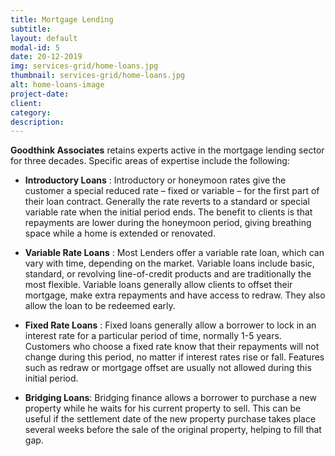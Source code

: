 ```yaml
---
title: Mortgage Lending
subtitle:
layout: default
modal-id: 5
date: 20-12-2019
img: services-grid/home-loans.jpg
thumbnail: services-grid/home-loans.jpg
alt: home-loans-image
project-date:
client:
category:
description: 
---
```

**Goodthink Associates** retains experts active in the mortgage lending sector for three decades. Specific areas of expertise include the following:

-   **Introductory Loans** : Introductory or honeymoon rates give the customer a special reduced rate – fixed or variable – for the first part of their loan contract. Generally the rate reverts to a standard or special variable rate when the initial period ends. The benefit to clients is that repayments are lower during the honeymoon period, giving breathing space while a home is extended or renovated.

-   **Variable Rate Loans** : Most Lenders offer a variable rate loan, which can vary with time, depending on the market. Variable loans include basic, standard, or revolving line-of-credit products and are traditionally the most flexible. Variable loans generally allow clients to offset their mortgage, make extra repayments and have access to redraw. They also allow the loan to be redeemed early.

-   **Fixed Rate Loans** : Fixed loans generally allow a borrower to lock in an interest rate for a particular period of time, normally 1-5 years. Customers who choose a fixed rate know that their repayments will not change during this period, no matter if interest rates rise or fall. Features such as redraw or mortgage offset are usually not allowed during this initial period.

-   **Bridging Loans**: Bridging finance allows a borrower to purchase a new property while he waits for his current property to sell. This can be useful if the settlement date of the new property purchase takes place several weeks before the sale of the original property, helping to fill that gap.
